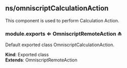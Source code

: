 ## ns/omniscriptCalculationAction

This component is used to perform Calculation Action.

### module.exports ⇐ OmniscriptRemoteAction ⏏

Default exported class OmniscriptCalculationAction.

**Kind**: Exported class  
**Extends**: OmniscriptRemoteAction

